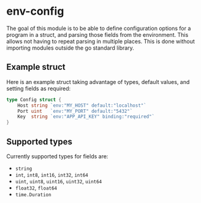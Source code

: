 # env-config

The goal of this module is to be able to define configuration options for a program in a struct, and parsing those fields from the environment.
This allows not having to repeat parsing in multiple places.
This is done without importing modules outside the go standard library.

## Example struct

Here is an example struct taking advantage of types, default values, and setting fields as required:

```go
type Config struct {
	Host string `env:"MY_HOST" default:"localhost"`
	Port uint   `env:"MY_PORT" default:"5432"`
	Key  string `env:"APP_API_KEY" binding:"required"`
}
```

## Supported types

Currently supported types for fields are:

- `string`
- `int`, `int8`, `int16`, `int32`, `int64`
- `uint`, `uint8`, `uint16`, `uint32`, `uint64`
- `float32`, `float64`
- `time.Duration`
